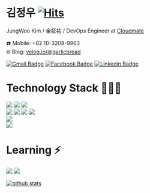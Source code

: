 # 김정우  [![Hits](https://hits.seeyoufarm.com/api/count/incr/badge.svg?url=https%3A%2F%2Fgithub.com%2Frokag3-gb)](https://hits.seeyoufarm.com)

JungWoo Kim / 金柾祐 / DevOps Engineer at [Cloudmate](https://cloudmt.co.kr)

☎️ Mobile: +82 10-3208-9963  
🌐 Blog: [velog.io/@garlicbread](https://velog.io/@garlicbread)

[![Gmail Badge](https://img.shields.io/badge/-Gmail-d14836?style=flat-square&logo=Gmail&logoColor=white&link=mailto:rokag3@gmail.com)](mailto:rokag3@gmail.com)
[![Facebook Badge](https://img.shields.io/badge/-Facebook-1877f2?style=flat-square&logo=facebook&logoColor=white&link=https://www.facebook.com/profile.php?id=100001645460242)](https://www.facebook.com/profile.php?id=100001645460242)
[![Linkedin Badge](https://img.shields.io/badge/-LinkedIn-blue?style=flat-square&logo=Linkedin&logoColor=white&link=https://www.linkedin.com/in/%EC%A0%95%EC%9A%B0-%EA%B9%80-4975b3198/)](https://www.linkedin.com/in/%EC%A0%95%EC%9A%B0-%EA%B9%80-4975b3198/)

# Technology Stack 👨‍💻🌱 
![](https://img.shields.io/badge/-C%20Sharp-%23239120?style=flat-square&logo=C-sharp&logoColor=white) ![](https://img.shields.io/badge/-JavaScript-%23F7DF1E?style=flat-square&logo=JavaScript&logoColor=black) ![](https://img.shields.io/badge/-Python-%233776AB?style=flat-square&logo=Python&logoColor=white) <br>
![](https://img.shields.io/badge/-Microsoft%20SQL%20Server-%23CC2927?style=flat-square&logo=Microsoft-SQL-Server&logoColor=white) ![](https://img.shields.io/badge/-Oracle-%23F80000?style=flat-square&logo=Oracle&logoColor=white) ![](https://img.shields.io/badge/-MySQL-%234479A1?style=flat-square&logo=MySql&logoColor=white) ![](https://img.shields.io/badge/-MariaDB-%23003545?style=flat-square&logo=MariaDB&logoColor=white) <br>
![](https://img.shields.io/badge/-Amazon%20AWS-%23232F3E?style=flat-square&logo=Amazon-AWS&logoColor=white) <br>
![](https://img.shields.io/badge/-Git-%23F05032?style=flat-square&logo=Git&logoColor=white)

# Learning ⚡
![](https://img.shields.io/badge/-Elasticsearch-%23005571?style=flat-square&logo=Elasticsearch&logoColor=white) ![](https://img.shields.io/badge/-Go-%2300ADD8?style=flat-square&logo=Go&logoColor=white)

<!--[![github stats](https://github-readme-stats.vercel.app/api?username=rokag3-gb&show_icons=true&theme=default)](https://github.com/anuraghazra/github-readme-stats)-->
<!--[![github stats](https://github-readme-stats.vercel.app/api?username=rokag3-gb&show_icons=true&theme=vue)](https://github.com/anuraghazra/github-readme-stats)-->
<!--[![github stats](https://github-readme-stats.vercel.app/api?username=rokag3-gb&show_icons=true&theme=vue-dark)](https://github.com/anuraghazra/github-readme-stats)-->
<!--[![github stats](https://github-readme-stats.vercel.app/api?username=rokag3-gb&show_icons=true&theme=graywhite)](https://github.com/anuraghazra/github-readme-stats)-->
<!--[![github stats](https://github-readme-stats.vercel.app/api?username=rokag3-gb&show_icons=true&theme=react)](https://github.com/anuraghazra/github-readme-stats)-->
[![github stats](https://github-readme-stats.vercel.app/api?username=rokag3-gb&show_icons=true&theme=slateorange)](https://github.com/anuraghazra/github-readme-stats)  
<!--[![github stats](https://github-readme-stats.vercel.app/api?username=rokag3-gb&show_icons=true&theme=buefy)](https://github.com/anuraghazra/github-readme-stats)-->
<!--[![github stats](https://github-readme-stats.vercel.app/api?username=rokag3-gb&show_icons=true&theme=algolia)](https://github.com/anuraghazra/github-readme-stats)-->
<!--[![github stats](https://github-readme-stats.vercel.app/api?username=rokag3-gb&show_icons=true&theme=chartreuse-dark)](https://github.com/anuraghazra/github-readme-stats)-->

<!--
[![Top Languages Card](https://github-readme-stats.vercel.app/api/top-langs/?username=rokag3-gb)](https://github.com/anuraghazra/github-readme-stats)

https://github-readme-stats.vercel.app/api/top-langs/?username=rokag3-gb&langs_count=8
https://github-readme-stats.vercel.app/api/top-langs/?username=rokag3-gb&layout=compact

[![Repo: rokag3-gb](https://github-readme-stats.vercel.app/api/pin/?username=rokag3-gb&repo=rokag3-gb)](https://github.com/anuraghazra/github-readme-stats)
[![Repo: mate365.github.io](https://github-readme-stats.vercel.app/api/pin/?username=rokag3-gb&repo=mate365.github.io)](https://github.com/anuraghazra/github-readme-stats)
[![Repo: FFmpeg_1](https://github-readme-stats.vercel.app/api/pin/?username=rokag3-gb&repo=FFmpeg_1)](https://github.com/anuraghazra/github-readme-stats)
[![Repo: DevOpsKoreaHOL](https://github-readme-stats.vercel.app/api/pin/?username=rokag3-gb&repo=DevOpsKoreaHOL)](https://github.com/anuraghazra/github-readme-stats)
[![Repo: gcp_speech_api](https://github-readme-stats.vercel.app/api/pin/?username=rokag3-gb&repo=gcp_speech_api)](https://github.com/anuraghazra/github-readme-stats)
-->

<!--
**rokag3-gb/rokag3-gb** is a ✨ _special_ ✨ repository because its `README.md` (this file) appears on your GitHub profile.
Here are some ideas to get you started:
- 🔭 I’m currently working on ...
- 🌱 I’m currently learning ...
- 👯 I’m looking to collaborate on ...
- 🤔 I’m looking for help with ...
- 💬 Ask me about ...
- 📫 How to reach me: ...
- 😄 Pronouns: ...
- ⚡ Fun fact: ...
-->
